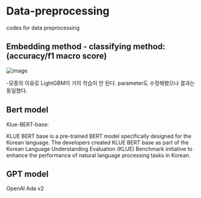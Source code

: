 # Data-preprocessing 

codes for data preprocessing

## Embedding method - classifying method: (accuracy/f1 macro score)

![image](https://github.com/ai-sys-team-project/Data-preprocessing/assets/136441326/5aeb073e-c85c-4fde-9c44-3cbf73e2946c)


-모종의 이유로 LightGBM이 거의 학습이 안 된다. parameter도 수정해봤으나 결과는 동일했다. 
## Bert model
Klue-BERT-base:

KLUE BERT base is a pre-trained BERT model specifically designed for the Korean language. The developers created KLUE BERT base as part of the Korean Language Understanding Evaluation (KLUE) Benchmark initiative to enhance the performance of natural language processing tasks in Korean.


## GPT model
OpenAI Ada v2

